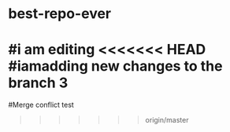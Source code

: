 # best-repo-ever
#i am editing
<<<<<<< HEAD
#iamadding new changes to the branch 3
=======
#Merge conflict test
>>>>>>> origin/master
